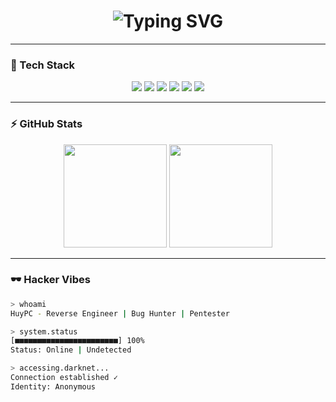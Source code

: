 <!-- 🚀 GitHub Profile - Dark Hacker Style -->

<h1 align="center">
  <img src="https://readme-typing-svg.herokuapp.com?font=Fira+Code&size=22&pause=1000&color=00FF99&center=true&vCenter=true&width=600&lines=👾+HuyPC+%7C+Cyber+Explorer;Reverse+Engineer+%7C+Bug+Hunter+%7C+Pentester;In+Code+We+Trust.+In+Silence+We+Move." alt="Typing SVG" />
</h1>

---

### 🧩 Tech Stack
<p align="center">
  <img src="https://img.shields.io/badge/-Python-0d1117?logo=python&logoColor=ffdd54" />
  <img src="https://img.shields.io/badge/-JavaScript-0d1117?logo=javascript&logoColor=f7df1e" />
  <img src="https://img.shields.io/badge/-Linux-0d1117?logo=linux&logoColor=ffffff" />
  <img src="https://img.shields.io/badge/-CyberSec-0d1117?logo=probot&logoColor=00ff99" />
  <img src="https://img.shields.io/badge/-Flask-0d1117?logo=flask&logoColor=ffffff" />
  <img src="https://img.shields.io/badge/-Node.js-0d1117?logo=node.js&logoColor=00ff99" />
</p>

---

### ⚡ GitHub Stats
<p align="center">
  <img src="https://github-readme-stats.vercel.app/api?username=firstsuii111222&show_icons=true&theme=radical&bg_color=0d1117&hide_border=true" height="165"/>
  <img src="https://github-readme-stats.vercel.app/api/top-langs/?username=firstsuii111222&layout=compact&theme=radical&bg_color=0d1117&hide_border=true" height="165"/>
</p>

---

### 🕶️ Hacker Vibes
```bash
> whoami
HuyPC - Reverse Engineer | Bug Hunter | Pentester

> system.status
[■■■■■■■■■■■■■■■■■■■■■■■] 100% 
Status: Online | Undetected

> accessing.darknet...
Connection established ✓
Identity: Anonymous

